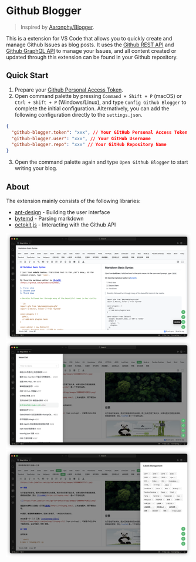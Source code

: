 # Github Blogger

> Inspired by [Aaronphy/Blogger](https://github.com/Aaronphy/Blogger).

This is a extension for VS Code that allows you to quickly create and manage Github Issues as blog posts. It uses the [Github REST API](https://docs.github.com/en/rest?apiVersion=2022-11-28) and [Github GraphQL API](https://docs.github.com/en/graphql) to manage your Issues, and all content created or updated through this extension can be found in your Github repository.

## Quick Start

1. Prepare your [Github Personal Access Token](https://docs.github.com/en/authentication/keeping-your-account-and-data-secure/managing-your-personal-access-tokens).
2. Open command palette by pressing `Command + Shift + P` (macOS) or `Ctrl + Shift + P` (Windows/Linux), and type `Config Github Blogger` to complete the initial configuration. Alternatively, you can add the following configuration directly to the `settings.json`.

```json
{
  "github-blogger.token": "xxx", // Your GitHub Personal Access Token
  "github-blogger.user": "xxx", // Your GitHub Username
  "github-blogger.repo": "xxx" // Your GitHub Repository Name
}
```

3. Open the command palette again and type `Open Github Blogger` to start writing your blog.

## About

The extension mainly consists of the following libraries:

- [ant-design](https://github.com/ant-design/ant-design) - Building the user interface
- [bytemd](https://github.com/bytedance/bytemd) - Parsing markdown
- [octokit.js](https://github.com/octokit/octokit.js) - Interacting with the Github API

![](./images/screenshot-1.png)
![](./images/screenshot-2.png)
![](./images/screenshot-3.png)
